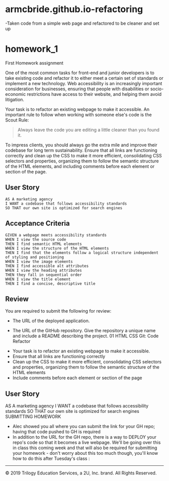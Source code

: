 # armcbride.github.io-refactoring

-Taken code from a simple web page and refactored to be cleaner and set up

# homework_1
First Homework assignment

One of the most common tasks for front-end and junior developers is to take existing code and refactor it to either meet a certain set of standards or implement a new technology. Web accessibility is an increasingly important consideration for businesses, ensuring that people with disabilities or socio-economic restrictions have access to their website, and helping them avoid litigation.

Your task is to refactor an existing webpage to make it accessible. An important rule to follow when working with someone else's code is the Scout Rule:

> Always leave the code you are editing a little cleaner than you found it.

To impress clients, you should always go the extra mile and improve their codebase for long term sustainability. Ensure that all links are functioning correctly and clean up the CSS to make it more efficient, consolidating CSS selectors and properties, organizing them to follow the semantic structure of the HTML elements, and including comments before each element or section of the page.

## User Story

```
AS A marketing agency
I WANT a codebase that follows accessibility standards
SO THAT our own site is optimized for search engines
```

## Acceptance Criteria

```
GIVEN a webpage meets accessibility standards
WHEN I view the source code
THEN I find semantic HTML elements
WHEN I view the structure of the HTML elements
THEN I find that the elements follow a logical structure independent of styling and positioning
WHEN I view the image elements
THEN I find accessible alt attributes
WHEN I view the heading attributes
THEN they fall in sequential order
WHEN I view the title element
THEN I find a concise, descriptive title
```

## Review

You are required to submit the following for review:

* The URL of the deployed application.

* The URL of the GitHub repository. Give the repository a unique name and include a README describing the project.
01 HTML CSS Git: Code Refactor
- Your task is to refactor an existing webpage to make it accessible.
- Ensure that all links are functioning correctly
- Clean up the CSS to make it more efficient, consolidating CSS selectors and properties, organizing them to follow the semantic structure of the HTML elements
- Include comments before each element or section of the page
## User Story
AS A marketing agency
I WANT a codebase that follows accessibility standards
SO THAT our own site is optimized for search engines
SUBMITTING HOMEWORK
- Alec showed you all where you can submit the link for your GH repo; having that code pushed to GH is required
- In addition to the URL for the GH repo, there is a way to DEPLOY your repo's code so that it becomes a live webpage. We'll be going over this in class this coming week and that will also be required for submitting your homework - don't worry about this too much though, you'll know how to do this after Tuesday's class :
- - -
© 2019 Trilogy Education Services, a 2U, Inc. brand. All Rights Reserved.
